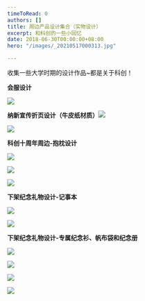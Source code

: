 ```yaml
---
timeToRead: 0
authors: []
title: 周边产品设计集合（实物设计）
excerpt: 和科创的一些小回忆
date: 2018-06-30T00:00:00+08:00
hero: "/images/_20210517000313.jpg"

---
```

收集一些大学时期的设计作品\~都是关于科创！

**会服设计**

![](/images/样图.jpg)

**纳新宣传折页设计（牛皮纸材质）**![](/images/萌新指南封面.png)

![](/images/萌新指南内容页.png)

**科创十周年周边-抱枕设计**

![](/images/dingtalk_20210516233541.jpg)

![](/images/97e96cad6128278f382d30dde4aba07.jpg)

![](/images/ba360a8589ea2d33ec666a68b69309e.jpg)

**下架纪念礼物设计-记事本**

![](/images/dingtalk_20210516235653.jpg)

![](/images/cf1e6a198372457b323fae0afac62fd.jpg)

**下架纪念礼物设计-专属纪念衫、帆布袋和纪念册**

![](/images/_20210516235658.jpg)

![](/images/dingtalk_20210516234220.jpg)

![](/images/dingtalk_20210516234101.jpg)

![](/images/dingtalk_20210516234319.jpg)
